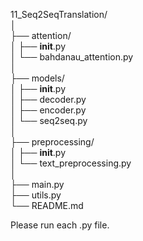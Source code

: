 11_Seq2SeqTranslation/ <br>
│ <br>
├── attention/ <br>
│   ├── __init__.py <br>
│   └── bahdanau_attention.py <br>
│<br>
├── models/ <br>
│   ├── __init__.py <br>
│   ├── decoder.py <br>
│   ├── encoder.py <br>
│   └── seq2seq.py <br>
│<br>
├── preprocessing/ <br>
│   ├── __init__.py <br>
│   └── text_preprocessing.py <br>
│ <br>
├── main.py <br>
├── utils.py <br>
└── README.md <br>


Please run each .py file.
